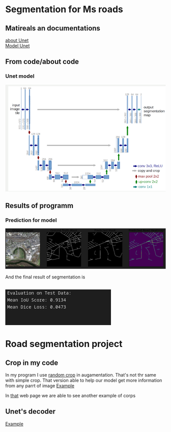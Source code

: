 <h1>Segmentation for Ms roads</h1>
<h2>Matireals an documentations</h2>
<a href="https://lmb.informatik.uni-freiburg.de/people/ronneber/u-net/">about Unet</a><br>
<a href="">Model Unet</a><br>
<h2>From code/about code</h2>
<h3>Unet model</h3>
<img src="./UNET.png">
<h2>Results of programm</h2>
<h3>Prediction for model</h3>
<img src="predict_img.png">
<p>And the final result of segmentation is</p><br>
<img src="results.png">
<h1>Road segmentation project</h1>
<h2>Crop in my code</h2>
<p>In my program I use <a href="https://pytorch.org/vision/stable/generated/torchvision.transforms.RandomCrop.html">random crop</a> in augamentation. That's not thr same with simple crop. That version able to help our model get more information from any parrt of image <a href = "https://blog.roboflow.com/why-and-how-to-implement-random-crop-data-augmentation/">Example</a></p>
<p>In <a href="https://habr.com/ru/companies/io/articles/259997/">that</a> web page we are able to see another example of corps</p>
<h2>Unet's decoder</h2>
<a href = "https://colab.research.google.com/github/bnsreenu/python_for_image_processing_APEER/blob/master/tutorial117_building_unet_using_encoder_decoder_blocks.ipynb">Example</a>